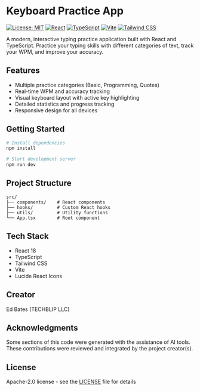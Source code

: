 # Keyboard Practice App

[![License: MIT](https://img.shields.io/badge/License-MIT-yellow.svg)](https://opensource.org/licenses/MIT)  [![React](https://img.shields.io/badge/React-18-blue.svg)](https://reactjs.org/)  [![TypeScript](https://img.shields.io/badge/TypeScript-5.5-blue.svg)](https://www.typescriptlang.org/)  [![Vite](https://img.shields.io/badge/Vite-5.4-646CFF.svg)](https://vitejs.dev/)  [![Tailwind CSS](https://img.shields.io/badge/Tailwind_CSS-3.4-38B2AC.svg)](https://tailwindcss.com/)

A modern, interactive typing practice application built with React and TypeScript. Practice your typing skills with different categories of text, track your WPM, and improve your accuracy.

## Features

- Multiple practice categories (Basic, Programming, Quotes)
- Real-time WPM and accuracy tracking
- Visual keyboard layout with active key highlighting
- Detailed statistics and progress tracking
- Responsive design for all devices

## Getting Started

```bash
# Install dependencies
npm install

# Start development server
npm run dev
```

## Project Structure

```
src/
├── components/    # React components
├── hooks/         # Custom React hooks
├── utils/         # Utility functions
└── App.tsx        # Root component
```

## Tech Stack

- React 18
- TypeScript
- Tailwind CSS
- Vite
- Lucide React Icons

## Creator

Ed Bates (TECHBLIP LLC)

## Acknowledgments

Some sections of this code were generated with the assistance of AI tools.  These contributions were reviewed and integrated by the project creator(s).

## License

Apache-2.0 license - see the [LICENSE](LICENSE) file for details
